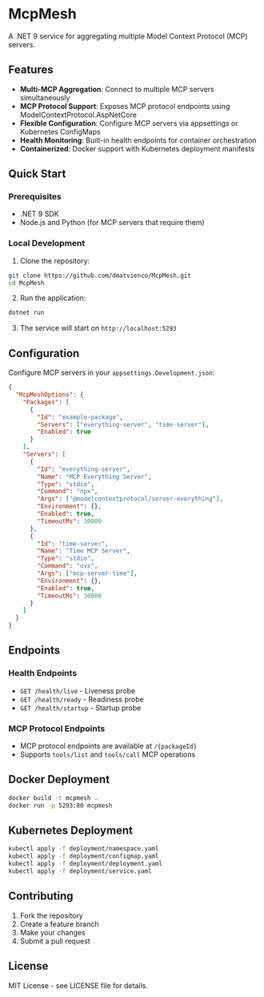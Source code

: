 # McpMesh

A .NET 9 service for aggregating multiple Model Context Protocol (MCP) servers.

## Features

- **Multi-MCP Aggregation**: Connect to multiple MCP servers simultaneously
- **MCP Protocol Support**: Exposes MCP protocol endpoints using ModelContextProtocol.AspNetCore
- **Flexible Configuration**: Configure MCP servers via appsettings or Kubernetes ConfigMaps  
- **Health Monitoring**: Built-in health endpoints for container orchestration
- **Containerized**: Docker support with Kubernetes deployment manifests

## Quick Start

### Prerequisites

- .NET 9 SDK
- Node.js and Python (for MCP servers that require them)

### Local Development

1. Clone the repository:
```bash
git clone https://github.com/dmatvienco/McpMesh.git
cd McpMesh
```

2. Run the application:
```bash
dotnet run
```

3. The service will start on `http://localhost:5293`

## Configuration

Configure MCP servers in your `appsettings.Development.json`:

```json
{
  "McpMeshOptions": {
    "Packages": [
      {
        "Id": "example-package",
        "Servers": ["everything-server", "time-server"],
        "Enabled": true
      }
    ],
    "Servers": [
      {
        "Id": "everything-server",
        "Name": "MCP Everything Server",
        "Type": "stdio",
        "Command": "npx",
        "Args": ["@modelcontextprotocol/server-everything"],
        "Environment": {},
        "Enabled": true,
        "TimeoutMs": 30000
      },
      {
        "Id": "time-server", 
        "Name": "Time MCP Server",
        "Type": "stdio",
        "Command": "uvx",
        "Args": ["mcp-server-time"],
        "Environment": {},
        "Enabled": true,
        "TimeoutMs": 30000
      }
    ]
  }
}
```

## Endpoints

### Health Endpoints
- `GET /health/live` - Liveness probe
- `GET /health/ready` - Readiness probe  
- `GET /health/startup` - Startup probe

### MCP Protocol Endpoints
- MCP protocol endpoints are available at `/{packageId}` 
- Supports `tools/list` and `tools/call` MCP operations

## Docker Deployment

```bash
docker build -t mcpmesh .
docker run -p 5293:80 mcpmesh
```

## Kubernetes Deployment

```bash
kubectl apply -f deployment/namespace.yaml
kubectl apply -f deployment/configmap.yaml
kubectl apply -f deployment/deployment.yaml
kubectl apply -f deployment/service.yaml
```

## Contributing

1. Fork the repository
2. Create a feature branch
3. Make your changes
4. Submit a pull request

## License

MIT License - see LICENSE file for details.